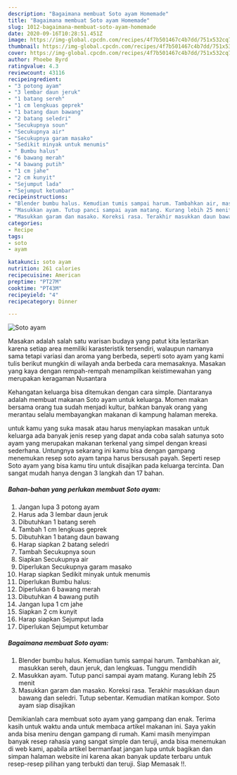 ```yaml
---
description: "Bagaimana membuat Soto ayam Homemade"
title: "Bagaimana membuat Soto ayam Homemade"
slug: 1012-bagaimana-membuat-soto-ayam-homemade
date: 2020-09-16T10:28:51.451Z
image: https://img-global.cpcdn.com/recipes/4f7b501467c4b7dd/751x532cq70/soto-ayam-foto-resep-utama.jpg
thumbnail: https://img-global.cpcdn.com/recipes/4f7b501467c4b7dd/751x532cq70/soto-ayam-foto-resep-utama.jpg
cover: https://img-global.cpcdn.com/recipes/4f7b501467c4b7dd/751x532cq70/soto-ayam-foto-resep-utama.jpg
author: Phoebe Byrd
ratingvalue: 4.3
reviewcount: 43116
recipeingredient:
- "3 potong ayam"
- "3 lembar daun jeruk"
- "1 batang sereh"
- "1 cm lengkuas geprek"
- "1 batang daun bawang"
- "2 batang seledri"
- "Secukupnya soun"
- "Secukupnya air"
- "Secukupnya garam masako"
- "Sedikit minyak untuk menumis"
- " Bumbu halus"
- "6 bawang merah"
- "4 bawang putih"
- "1 cm jahe"
- "2 cm kunyit"
- "Sejumput lada"
- "Sejumput ketumbar"
recipeinstructions:
- "Blender bumbu halus. Kemudian tumis sampai harum. Tambahkan air, masukkan sereh, daun jeruk, dan lengkuas. Tunggu mendidih"
- "Masukkan ayam. Tutup panci sampai ayam matang. Kurang lebih 25 menit"
- "Masukkan garam dan masako. Koreksi rasa. Terakhir masukkan daun bawang dan seledri. Tutup sebentar. Kemudian matikan kompor. Soto ayam siap disajikan"
categories:
- Recipe
tags:
- soto
- ayam

katakunci: soto ayam 
nutrition: 261 calories
recipecuisine: American
preptime: "PT27M"
cooktime: "PT43M"
recipeyield: "4"
recipecategory: Dinner

---
```



![Soto ayam](https://img-global.cpcdn.com/recipes/4f7b501467c4b7dd/751x532cq70/soto-ayam-foto-resep-utama.jpg)

Masakan adalah salah satu warisan budaya yang patut kita lestarikan karena setiap area memiliki karasteristik tersendiri, walaupun namanya sama tetapi variasi dan aroma yang berbeda, seperti soto ayam yang kami tulis berikut mungkin di wilayah anda berbeda cara memasaknya. Masakan yang kaya dengan rempah-rempah menampilkan keistimewahan yang merupakan keragaman Nusantara



Kehangatan keluarga bisa ditemukan dengan cara simple. Diantaranya adalah membuat makanan Soto ayam untuk keluarga. Momen makan bersama orang tua sudah menjadi kultur, bahkan banyak orang yang merantau selalu membayangkan makanan di kampung halaman mereka.

untuk kamu yang suka masak atau harus menyiapkan masakan untuk keluarga ada banyak jenis resep yang dapat anda coba salah satunya soto ayam yang merupakan makanan terkenal yang simpel dengan kreasi sederhana. Untungnya sekarang ini kamu bisa dengan gampang menemukan resep soto ayam tanpa harus bersusah payah.
Seperti resep Soto ayam yang bisa kamu tiru untuk disajikan pada keluarga tercinta. Dan sangat mudah hanya dengan 3 langkah dan 17 bahan.


<!--inarticleads1-->

##### Bahan-bahan yang perlukan membuat Soto ayam:

1. Jangan lupa 3 potong ayam
1. Harus ada 3 lembar daun jeruk
1. Dibutuhkan 1 batang sereh
1. Tambah 1 cm lengkuas geprek
1. Dibutuhkan 1 batang daun bawang
1. Harap siapkan 2 batang seledri
1. Tambah Secukupnya soun
1. Siapkan Secukupnya air
1. Diperlukan Secukupnya garam masako
1. Harap siapkan Sedikit minyak untuk menumis
1. Diperlukan  Bumbu halus:
1. Diperlukan 6 bawang merah
1. Dibutuhkan 4 bawang putih
1. Jangan lupa 1 cm jahe
1. Siapkan 2 cm kunyit
1. Harap siapkan Sejumput lada
1. Diperlukan Sejumput ketumbar




<!--inarticleads2-->

##### Bagaimana membuat  Soto ayam:

1. Blender bumbu halus. Kemudian tumis sampai harum. Tambahkan air, masukkan sereh, daun jeruk, dan lengkuas. Tunggu mendidih
1. Masukkan ayam. Tutup panci sampai ayam matang. Kurang lebih 25 menit
1. Masukkan garam dan masako. Koreksi rasa. Terakhir masukkan daun bawang dan seledri. Tutup sebentar. Kemudian matikan kompor. Soto ayam siap disajikan




Demikianlah cara membuat soto ayam yang gampang dan enak. Terima kasih untuk waktu anda untuk membaca artikel makanan ini. Saya yakin anda bisa meniru dengan gampang di rumah. Kami masih menyimpan banyak resep rahasia yang sangat simple dan teruji, anda bisa menemukan di web kami, apabila artikel bermanfaat jangan lupa untuk bagikan dan simpan halaman website ini karena akan banyak update terbaru untuk resep-resep pilihan yang terbukti dan teruji. Siap Memasak !!. 
